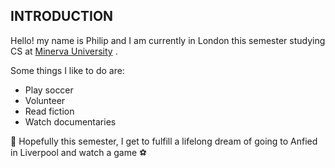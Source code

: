 ## INTRODUCTION
Hello! my name is Philip and I am currently in London this semester studying CS at [Minerva University](https://www.minerva.kgi.edu) .

Some things I like to do are:
  - Play soccer
  - Volunteer
  - Read fiction
  - Watch documentaries

 🤞 Hopefully this semester, I get to fulfill a lifelong dream of going to Anfied in Liverpool and watch a game ⚽
 
